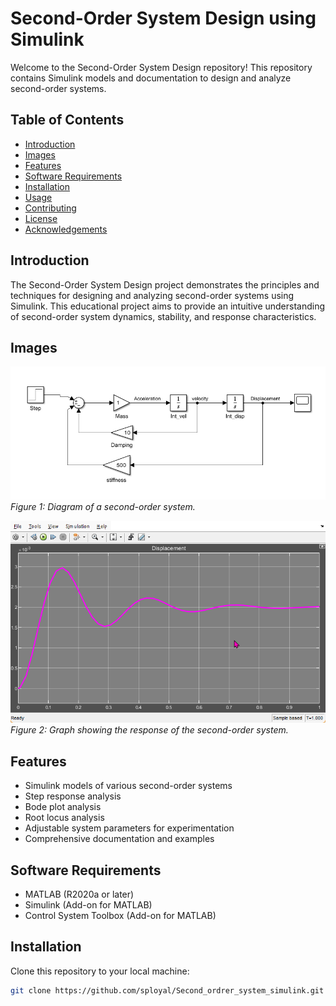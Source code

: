 # Second-Order System Design using Simulink

Welcome to the Second-Order System Design repository! This repository contains Simulink models and documentation to design and analyze second-order systems.

## Table of Contents
- [Introduction](#introduction)
- [Images](#images)
- [Features](#features)
- [Software Requirements](#software-requirements)
- [Installation](#installation)
- [Usage](#usage)
- [Contributing](#contributing)
- [License](#license)
- [Acknowledgements](#acknowledgements)

## Introduction
The Second-Order System Design project demonstrates the principles and techniques for designing and analyzing second-order systems using Simulink. This educational project aims to provide an intuitive understanding of second-order system dynamics, stability, and response characteristics.

## Images
![Second Order System](images/simulink_model.png)
*Figure 1: Diagram of a second-order system.*

![System Response Graph](images/graph.png)
*Figure 2: Graph showing the response of the second-order system.*

## Features
- Simulink models of various second-order systems
- Step response analysis
- Bode plot analysis
- Root locus analysis
- Adjustable system parameters for experimentation
- Comprehensive documentation and examples

## Software Requirements
- MATLAB (R2020a or later)
- Simulink (Add-on for MATLAB)
- Control System Toolbox (Add-on for MATLAB)

## Installation
Clone this repository to your local machine:
```bash
git clone https://github.com/sployal/Second_ordrer_system_simulink.git
